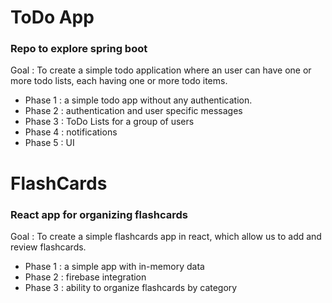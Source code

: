 # ToDo App
### Repo to explore spring boot

Goal : To create a simple todo application where an user can have one or more todo lists, each having one or more todo items.

* Phase 1 : a simple todo app without any authentication.
* Phase 2 : authentication and user specific messages
* Phase 3 : ToDo Lists for a group of users
* Phase 4 : notifications
* Phase 5 : UI



# FlashCards
### React app for organizing flashcards

Goal : To create a simple flashcards app in react, which allow us to add and review flashcards.

* Phase 1 : a simple app with in-memory data
* Phase 2 : firebase integration
* Phase 3 : ability to organize flashcards by category
